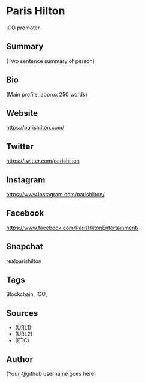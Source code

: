 # Paris Hilton
ICO promoter

## Summary
(Two sentence summary of person)

## Bio
(Main profile, approx 250 words)

## Website
https://parishilton.com/

## Twitter
https://twitter.com/parishilton

## Instagram
https://www.instagram.com/parishilton/

## Facebook
https://www.facebook.com/ParisHiltonEntertainment/

## Snapchat
realparishilton

## Tags
Blockchain, ICO, 

## Sources
* (URL1)
* (URL2)
* (ETC)

## Author
(Your @github username goes here)
